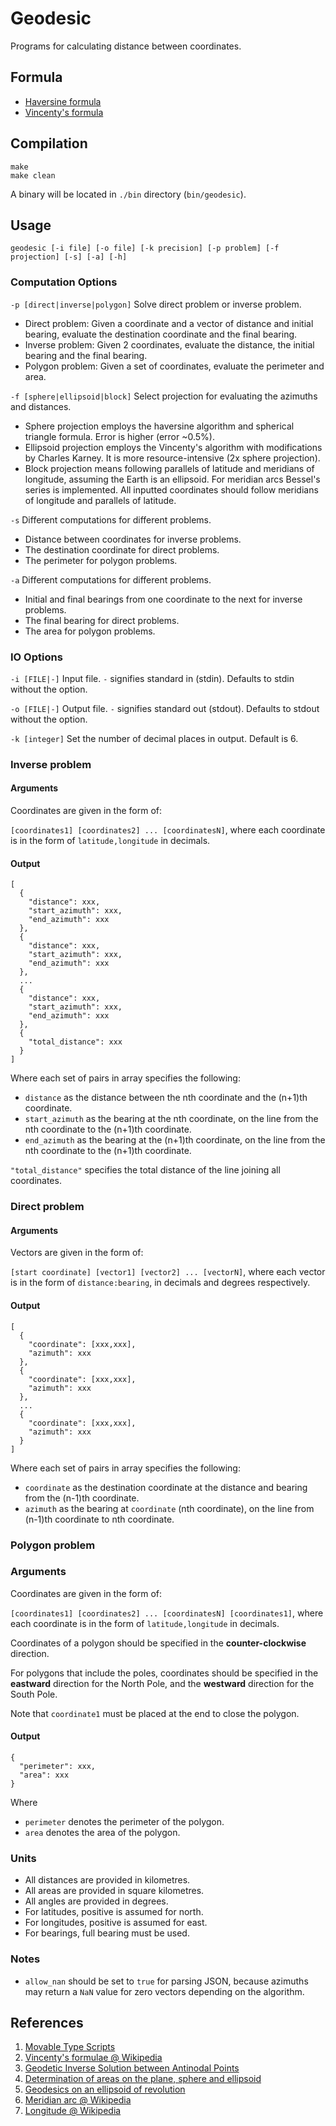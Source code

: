 # Geodesic
Programs for calculating distance between coordinates.

## Formula
* [Haversine formula](https://en.wikipedia.org/wiki/Haversine_formula)
* [Vincenty's formula](https://en.wikipedia.org/wiki/Vincenty%27s_formulae)

## Compilation
```
make
make clean
```
A binary will be located in `./bin` directory (`bin/geodesic`).

## Usage
```
geodesic [-i file] [-o file] [-k precision] [-p problem] [-f projection] [-s] [-a] [-h]
```
### Computation Options
`-p [direct|inverse|polygon]` Solve direct problem or inverse problem.
* Direct problem: Given a coordinate and a vector of distance and initial bearing, evaluate the destination coordinate and the final bearing.
* Inverse problem: Given 2 coordinates, evaluate the distance, the initial bearing and the final bearing.
* Polygon problem: Given a set of coordinates, evaluate the perimeter and area.

`-f [sphere|ellipsoid|block]` Select projection for evaluating the azimuths and distances.
* Sphere projection employs the haversine algorithm and spherical triangle formula. Error is higher (error ~0.5%).
* Ellipsoid projection employs the Vincenty's algorithm with modifications by Charles Karney. It is more resource-intensive (2x sphere projection).
* Block projection means following parallels of latitude and meridians of longitude, assuming the Earth is an ellipsoid. For meridian arcs Bessel's series is implemented. All inputted coordinates should follow meridians of longitude and parallels of latitude.

`-s` Different computations for different problems.
* Distance between coordinates for inverse problems.
* The destination coordinate for direct problems.
* The perimeter for polygon problems.

`-a` Different computations for different problems.
* Initial and final bearings from one coordinate to the next for inverse problems.
* The final bearing for direct problems.
* The area for polygon problems.

### IO Options
`-i [FILE|-]` Input file. `-` signifies standard in (stdin). Defaults to stdin without the option.

`-o [FILE|-]` Output file. `-` signifies standard out (stdout). Defaults to stdout without the option.

`-k [integer]` Set the number of decimal places in output. Default is 6.

### Inverse problem

#### Arguments
Coordinates are given in the form of:

`[coordinates1] [coordinates2] ... [coordinatesN]`, where
each coordinate is in the form of `latitude,longitude` in decimals.

#### Output
```
[
  {
    "distance": xxx,
    "start_azimuth": xxx,
    "end_azimuth": xxx
  },
  {
    "distance": xxx,
    "start_azimuth": xxx,
    "end_azimuth": xxx
  },
  ...
  {
    "distance": xxx,
    "start_azimuth": xxx,
    "end_azimuth": xxx
  },
  {
    "total_distance": xxx
  }
]
```
Where
each set of pairs in array specifies the following:
* `distance` as the distance between the nth coordinate and the (n+1)th coordinate.
* `start_azimuth` as the bearing at the nth coordinate, on the line from the nth coordinate to the (n+1)th coordinate.
* `end_azimuth` as the bearing at the (n+1)th coordinate, on the line from the nth coordinate to the (n+1)th coordinate.
 
`"total_distance"` specifies the total distance of the line joining all coordinates.

### Direct problem


#### Arguments
Vectors are given in the form of:

`[start coordinate] [vector1] [vector2] ... [vectorN]`, where
each vector is in the form of `distance:bearing`, in decimals and degrees respectively.

#### Output
```
[
  {
    "coordinate": [xxx,xxx],
    "azimuth": xxx
  },
  {
    "coordinate": [xxx,xxx],
    "azimuth": xxx
  },
  ...
  {
    "coordinate": [xxx,xxx],
    "azimuth": xxx
  }
]
```
Where
each set of pairs in array specifies the following:
* `coordinate` as the destination coordinate at the distance and bearing from the (n-1)th coordinate.
* `azimuth` as the bearing at `coordinate` (nth coordinate), on the line from (n-1)th coordinate to nth coordinate.

### Polygon problem

### Arguments
Coordinates are given in the form of:

`[coordinates1] [coordinates2] ... [coordinatesN] [coordinates1]`, where
each coordinate is in the form of `latitude,longitude` in decimals.

Coordinates of a polygon should be specified in the **counter-clockwise** direction.

For polygons that include the poles, coordinates should be specified in the **eastward** direction for the North Pole, and the **westward** direction for the South Pole.

Note that `coordinate1` must be placed at the end to close the polygon.

#### Output
```
{
  "perimeter": xxx,
  "area": xxx
}
```
Where
* `perimeter` denotes the perimeter of the polygon.
* `area` denotes the area of the polygon.

### Units
* All distances are provided in kilometres.
* All areas are provided in square kilometres.
* All angles are provided in degrees.
* For latitudes, positive is assumed for north.
* For longitudes, positive is assumed for east.
* For bearings, full bearing must be used.

### Notes
* `allow_nan` should be set to `true` for parsing JSON, because azimuths may return a `NaN` value for zero vectors depending on the algorithm.

## References
1. [Movable Type Scripts](https://www.movable-type.co.uk/scripts/latlong.html)
2. [Vincenty's formulae @ Wikipedia](https://en.wikipedia.org/wiki/Vincenty%27s_formulae)
3. [Geodetic Inverse Solution between Antinodal Points](https://geographiclib.sourceforge.io/geodesic-papers/vincenty75b.pdf)
4. [Determination of areas on the plane, sphere and ellipsoid](https://www.tandfonline.com/doi/abs/10.1179/sre.2006.38.301.583?journalCode=ysre20)
5. [Geodesics on an ellipsoid of revolution](https://arxiv.org/pdf/1102.1215.pdf)
6. [Meridian arc @ Wikipedia](https://en.wikipedia.org/wiki/Meridian_arc)
7. [Longitude @ Wikipedia](https://en.wikipedia.org/wiki/Longitude#Length_of_a_degree_of_longitude)
